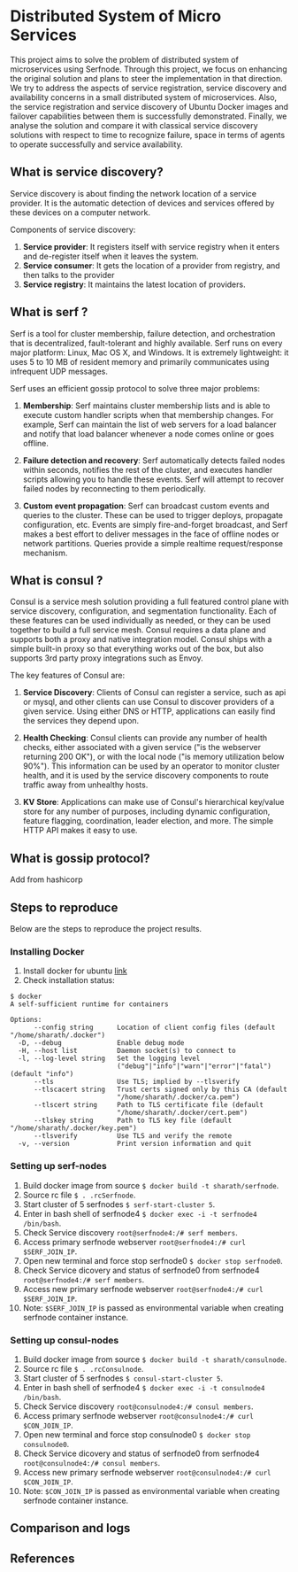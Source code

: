 # Distributed System of Micro Services
This project aims to solve the problem of distributed system of microservices using  Serfnode. Through this project, we focus on enhancing the original solution and plans to steer the implementation in that direction. We try to address the aspects of service registration, service discovery and availability concerns in a small distributed system of microservices. Also, the service registration and service discovery of Ubuntu Docker images and failover capabilities between them is successfully demonstrated. Finally, we  analyse the solution and compare it with classical service discovery solutions with respect to time to recognize failure, space in terms of agents to operate successfully and service availability.

## What is service discovery?
Service discovery is about finding the network location of a service provider. It is the automatic detection of devices and services offered by these devices on a computer network.

Components of service discovery:  

1. **Service provider**: It registers itself with service registry when it enters and de-register itself when it leaves the system.
2. **Service consumer**: It gets the location of a provider from registry, and then talks to the provider
3. **Service registry**: It maintains the latest location of providers.

## What is serf ?
Serf is a tool for cluster membership, failure detection, and orchestration that is decentralized, fault-tolerant and highly available. Serf runs on every major platform: Linux, Mac OS X, and Windows. It is extremely lightweight: it uses 5 to 10 MB of resident memory and primarily communicates using infrequent UDP messages.  

Serf uses an efficient gossip protocol to solve three major problems:  

1. **Membership**: Serf maintains cluster membership lists and is able to execute custom handler scripts when that membership changes. For example, Serf can maintain the list of web servers for a load balancer and notify that load balancer whenever a node comes online or goes offline.

2. **Failure detection and recovery**: Serf automatically detects failed nodes within seconds, notifies the rest of the cluster, and executes handler scripts allowing you to handle these events. Serf will attempt to recover failed nodes by reconnecting to them periodically.

3. **Custom event propagation**: Serf can broadcast custom events and queries to the cluster. These can be used to trigger deploys, propagate configuration, etc. Events are simply fire-and-forget broadcast, and Serf makes a best effort to deliver messages in the face of offline nodes or network partitions. Queries provide a simple realtime request/response mechanism.

## What is consul ?
Consul is a service mesh solution providing a full featured control plane with service discovery, configuration, and segmentation functionality. Each of these features can be used individually as needed, or they can be used together to build a full service mesh. Consul requires a data plane and supports both a proxy and native integration model. Consul ships with a simple built-in proxy so that everything works out of the box, but also supports 3rd party proxy integrations such as Envoy.

The key features of Consul are:

1. **Service Discovery**: Clients of Consul can register a service, such as api or mysql, and other clients can use Consul to discover providers of a given service. Using either DNS or HTTP, applications can easily find the services they depend upon.

2. **Health Checking**: Consul clients can provide any number of health checks, either associated with a given service ("is the webserver returning 200 OK"), or with the local node ("is memory utilization below 90%"). This information can be used by an operator to monitor cluster health, and it is used by the service discovery components to route traffic away from unhealthy hosts.

3. **KV Store**: Applications can make use of Consul's hierarchical key/value store for any number of purposes, including dynamic configuration, feature flagging, coordination, leader election, and more. The simple HTTP API makes it easy to use.

## What is gossip protocol?
Add from hashicorp

## Steps to reproduce

Below are the steps to reproduce the project results.

### Installing Docker

1. Install docker for ubuntu [link](https://docs.docker.com/install/linux/docker-ce/ubuntu/)
2. Check installation status:  
```
$ docker
A self-sufficient runtime for containers

Options:
      --config string      Location of client config files (default "/home/sharath/.docker")
  -D, --debug              Enable debug mode
  -H, --host list          Daemon socket(s) to connect to
  -l, --log-level string   Set the logging level
                           ("debug"|"info"|"warn"|"error"|"fatal") (default "info")
      --tls                Use TLS; implied by --tlsverify
      --tlscacert string   Trust certs signed only by this CA (default
                           "/home/sharath/.docker/ca.pem")
      --tlscert string     Path to TLS certificate file (default
                           "/home/sharath/.docker/cert.pem")
      --tlskey string      Path to TLS key file (default "/home/sharath/.docker/key.pem")
      --tlsverify          Use TLS and verify the remote
  -v, --version            Print version information and quit

```

### Setting up serf-nodes

1. Build docker image from source `$ docker build -t sharath/serfnode`.
2. Source rc file `$ . .rcSerfnode`.
3. Start cluster of 5 serfnodes `$ serf-start-cluster 5`.
4. Enter in bash shell of serfnode4 `$ docker exec -i -t serfnode4 /bin/bash`.
5. Check Service discovery `root@serfnode4:/# serf members`.
6. Access primary serfnode webserver `root@serfnode4:/# curl $SERF_JOIN_IP`.
7. Open new terminal and force stop serfnode0 `$ docker stop serfnode0`.
8. Check Service dicovery and status of serfnode0 from serfnode4 `root@serfnode4:/# serf members`.
9. Access new primary serfnode webserver `root@serfnode4:/# curl $SERF_JOIN_IP`.
10. Note: `$SERF_JOIN_IP` is passed as environmental variable when creating serfnode container instance.

### Setting up consul-nodes

1. Build docker image from source `$ docker build -t sharath/consulnode`.
2. Source rc file `$ . .rcConsulnode`.
3. Start cluster of 5 serfnodes `$ consul-start-cluster 5`.
4. Enter in bash shell of serfnode4 `$ docker exec -i -t consulnode4 /bin/bash`.
5. Check Service discovery `root@consulnode4:/# consul members`.
6. Access primary serfnode webserver `root@consulnode4:/# curl $CON_JOIN_IP`.
7. Open new terminal and force stop consulnode0 `$ docker stop consulnode0`.
8. Check Service dicovery and status of serfnode0 from serfnode4 `root@consulnode4:/# consul members`.
9. Access new primary serfnode webserver `root@consulnode4:/# curl $CON_JOIN_IP`.
10. Note: `$CON_JOIN_IP` is passed as environmental variable when creating serfnode container instance.



## Comparison and logs



## References

